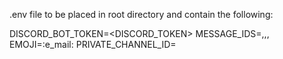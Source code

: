.env file to be placed in root directory and contain the following:

DISCORD_BOT_TOKEN=<DISCORD_TOKEN>
MESSAGE_IDS=<MSGID1>,<MSGID2>,<MSGID3>,<MSGID4>
EMOJI=:e_mail:
PRIVATE_CHANNEL_ID=<CHANNELID>
